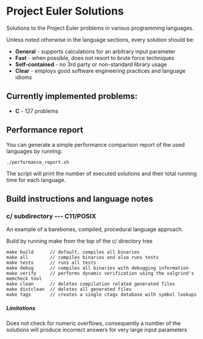 # Project Euler Solutions

Solutions to the Project Euler problems in various programming languages.


Unless noted otherwise in the language sections, every solution should be:
   * **General** - supports calculations for an arbitrary input parameter
   * **Fast** - when possible, does not resort to brute force techniques
   * **Self-contained** - no 3rd party or non-standard library usage
   * **Clear** - employs good software engineering practices and language idioms


## Currently implemented problems:
   * **C** - 127 problems


## Performance report

You can generate a simple performance comparison report of the used languages by running:

	./performance_report.sh

The script will print the number of executed solutions and their total running time for each language.


## Build instructions and language notes

### c/ subdirectory --- C11/POSIX

An example of a barebones, compiled, procedural language approach.

Build by running make from the top of the c/ directory tree

	make build      // default, compiles all binaries
	make all        // compiles binaries and also runs tests
	make tests      // runs all tests
	make debug      // compiles all binaries with debugging information
	make verify     // performs dynamic verification using the valgrind's memcheck tool
	make clean      // deletes compilation related generated files
	make distclean  // deletes all generated files
	make tags       // creates a single ctags database with symbol lookups

##### Limitations
Does not check for numeric overflows, consequently a number of the solutions will produce incorrect answers for very large input parameters
